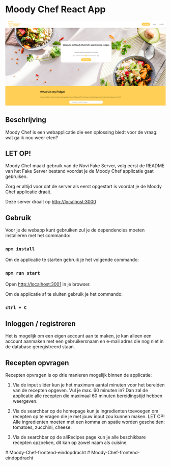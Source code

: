 # Moody Chef React App

![](src/assets/Home-screen.png)
## Beschrijving

Moody Chef is een webapplicatie die een oplossing biedt voor de vraag: wat ga ik nou weer eten?

## LET OP!
Moody Chef maakt gebruik van de Novi Fake Server, volg eerst de README van het Fake Server bestand voordat je de Moody Chef applicatie gaat gebruiken. 

Zorg er altijd voor dat de server als eerst opgestart is voordat je de Moody Chef applicatie draait.



Deze server draait op [http://localhost:3000](http://localhost:3000)

## Gebruik
Voor je de webapp kunt gebruiken zul je de dependencies moeten installeren met het commando:

### `npm install`

Om de applicatie te starten gebruik je het volgende commando:

### `npm run start`

Open [http://localhost:3001](http://localhost:3001) in je browser.

Om de applicatie af te sluiten gebruik je het commando:

### `ctrl + C`


## Inloggen / registreren

Het is mogelijk om een eigen account aan te maken, je kan alleen een account aanmaken met een gebruikersnaam en e-mail adres die nog niet in de database geregistreerd staan. 

## Recepten opvragen

Recepten opvragen is op drie manieren mogelijk binnen de applicatie:

1. Via de input slider kun je het maximum aantal minuten voor het bereiden van de recepten opgeven. Vul je max. 60 minuten in? Dan zal de applicatie alle recepten die maximaal 60 minuten bereidingstijd hebben weergeven.

2. Via de searchbar op de homepage kun je ingredienten toevoegen om recepten op te vragen die je met jouw input zou kunnen maken. LET OP! Alle ingredienten moeten met een komma en spatie worden gescheiden: tomatoes, zucchini, cheese.
3. Via de searchbar op de allRecipes page kun je alle beschikbare recepten opzoeken, dit kan op zowel naam als cuisine.






#   M o o d y - C h e f - f r o n t e n d - e i n d o p d r a c h t 
 
 #   M o o d y - C h e f - f r o n t e n d - e i n d o p d r a c h t 
 
 